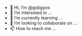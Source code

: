 - 👋 Hi, I’m @gsbgyos
- 👀 I’m interested in ...
- 🌱 I’m currently learning ...
- 💞️ I’m looking to collaborate on ...
- 📫 How to reach me ...

<!---
gsbgyos/gsbgyos is a ✨ special ✨ repository because its `README.md` (this file) appears on your GitHub profile.
You can click the Preview link to take a look at your changes.
--->
